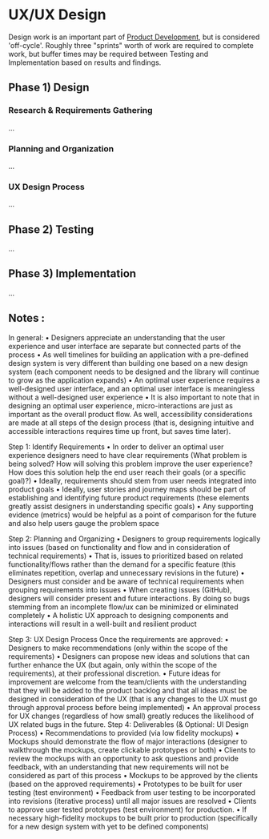 # UX/UX Design

Design work is an important part of [Product Development](./product-development.html), but is considered 'off-cycle'. Roughly three "sprints" worth of work are required to complete work, but buffer times may be required between Testing and Implementation based on results and findings. 

## Phase 1) Design

### Research & Requirements Gathering

...

### Planning and Organization

...

### UX Design Process

...

## Phase 2) Testing

...

## Phase 3) Implementation

...

## Notes :

In general:
• Designers appreciate an understanding that the user experience and user interface are separate but connected parts of the process
• As well timelines for building an application with a pre-defined design system is very different than building one based on a new design system (each component needs to be designed and the library will continue to grow as the application expands)
• An optimal user experience requires a well-designed user interface, and an optimal user interface is meaningless without a well-designed user experience
• It is also important to note that in designing an optimal user experience, micro-interactions are just as important as the overall product flow. As well, accessibility considerations are made at all steps of the design process (that is, designing intuitive and accessible interactions requires time up front, but saves time later).




Step 1: Identify Requirements
• In order to deliver an optimal user experience designers need to have clear requirements (What problem is being solved? How will solving this problem improve the user experience? How does this solution help the end user reach their goals (or a specific goal)?)
• Ideally, requirements should stem from user needs integrated into product goals
• Ideally, user stories and journey maps should be part of establishing and identifying future product requirements (these elements greatly assist designers in understanding specific goals)
• Any supporting evidence (metrics) would be helpful as a point of comparison for the future and also help users gauge the problem space





Step 2: Planning and Organizing
• Designers to group requirements logically into issues (based on functionality and flow and in consideration of technical requirements)
• That is, issues to prioritized based on related functionality/flows rather than the demand for a specific feature (this eliminates repetition, overlap and unnecessary revisions in the future)
• Designers must consider and be aware of technical requirements when grouping requirements into issues
• When creating issues (GitHub), designers will consider present and future interactions. By doing so bugs stemming from an incomplete flow/ux can be minimized or eliminated completely
• A holistic UX approach to designing components and interactions will result in a well-built and resilient product




Step 3: UX Design Process
Once the requirements are approved:
• Designers to make recommendations (only within the scope of the requirements)
• Designers can propose new ideas and solutions that can further enhance the UX (but again, only within the scope of the requirements), at their professional discretion.
• Future ideas for improvement are welcome from the team/clients with the understanding that they will be added to the product backlog and that all ideas must be designed in consideration of the UX (that is any changes to the UX must go through approval process before being implemented)
• An approval process for UX changes (regardless of how small) greatly reduces the likelihood of UX related bugs in the future.
Step 4: Deliverables (& Optional: UI Design Process)
• Recommendations to provided (via low fidelity mockups)
• Mockups should demonstrate the flow of major interactions (designer to walkthrough the mockups, create clickable prototypes or both)
• Clients to review the mockups with an opportunity to ask questions and provide feedback, with an understanding that new requirements will not be considered as part of this process
• Mockups to be approved by the clients (based on the approved requirements)
• Prototypes to be built for user testing (test environment)
• Feedback from user testing to be incorporated into revisions (iterative process) until all major issues are resolved
• Clients to approve user tested prototypes (test environment) for production.
• If necessary high-fidelity mockups to be built prior to production (specifically for a new design system with yet to be defined components)
